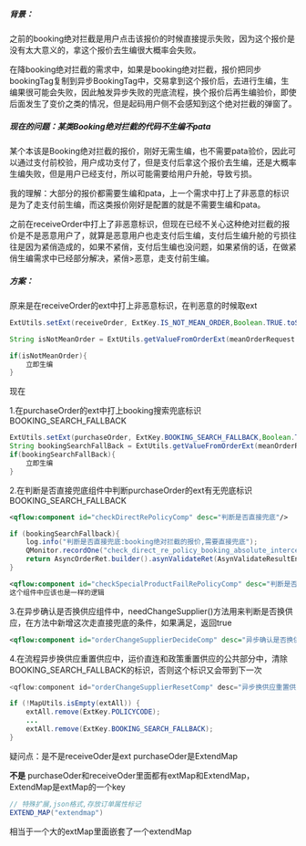 ##### 背景：

之前的booking绝对拦截是用户点击该报价的时候直接提示失败，因为这个报价是没有太大意义的，拿这个报价去生编很大概率会失败。

在降booking绝对拦截的需求中，如果是booking绝对拦截，报价把同步bookingTag复制到异步BookingTag中，交易拿到这个报价后，去进行生编，生编果很可能会失败，因此触发异步失败的兜底流程，换个报价后再生编验价，即使后面发生了变价之类的情况，但是起码用户侧不会感知到这个绝对拦截的弹窗了。



##### 现在的问题：某类Booking绝对拦截的代码不生编不pata

某个本该是Booking绝对拦截的报价，刚好无需生编，也不需要pata验价，因此可以通过支付前校验，用户成功支付了，但是支付后拿这个报价去生编，还是大概率生编失败，但是用户已经支付，所以可能需要给用户升舱，导致亏损。

我的理解：大部分的报价都需要生编和pata，上一个需求中打上了非恶意的标识是为了走支付前生编，而这类报价刚好是配置的就是不需要生编和pata。

之前在receiveOrder中打上了非恶意标识，但现在已经不关心这种绝对拦截的报价是不是恶意用户了，就算是恶意用户也走支付后生编，支付后生编升舱的亏损往往是因为紧俏造成的，如果不紧俏，支付后生编也没问题，如果紧俏的话，在做紧俏生编需求中已经部分解决，紧俏>恶意，走支付前生编。



##### 方案：

原来是在receiveOrder的ext中打上非恶意标识，在判恶意的时候取ext

```java
ExtUtils.setExt(receiveOrder, ExtKey.IS_NOT_MEAN_ORDER,Boolean.TRUE.toString());

String isNotMeanOrder = ExtUtils.getValueFromOrderExt(meanOrderRequest.getReceiveOrder(), ExtKey.IS_NOT_MEAN_ORDER);

if(isNotMeanOrder){
    立即生编
}

```

现在

1.在purchaseOrder的ext中打上booking搜索兜底标识BOOKING_SEARCH_FALLBACK

```java
ExtUtils.setExt(purchaseOrder, ExtKey.BOOKING_SEARCH_FALLBACK,Boolean.TRUE.toString());
String bookingSearchFallBack = ExtUtils.getValueFromOrderExt(meanOrderRequest.getReceiveOrder().getpurchaseOrder(), ExtKey.BOOKING_SEARCH_FALLBACK);
if(bookingSearchFallBack){
    立即生编
}
```

2.在判断是否直接兜底组件中判断purchaseOrder的ext有无兜底标识BOOKING_SEARCH_FALLBACK

```xml
<qflow:component id="checkDirectRePolicyComp" desc="判断是否直接兜底"/>
```

```java
if (bookingSearchFallback){
    log.info("判断是否直接兜底:booking绝对拦截的报价,需要直接兜底");
    QMonitor.recordOne("check_direct_re_policy_booking_absolute_intercept");
    return AsyncOrderRet.builder().asynValidateRet(AsynValidateResultEnum.IGNORE).build();
}
```

```xml
<qflow:component id="checkSpecialProductFailRePolicyComp" desc="判断是否是特殊产品拦截直接兜底"/>
这个组件中应该也是一样的逻辑
```

3.在异步确认是否换供应组件中，needChangeSupplier()方法用来判断是否换供应，在方法中新增这次走直接兜底的条件，如果满足，返回true

```xml
<qflow:component id="orderChangeSupplierDecideComp" desc="异步确认是否换供应"/>
```

4.在流程异步换供应重置供应中，运价直连和政策重置供应的公共部分中，清除BOOKING_SEARCH_FALLBACK的标识，否则这个标识又会带到下一次

```java
<qflow:component id="orderChangeSupplierResetComp" desc="异步换供应重置供应"/>
```



```java
if (!MapUtils.isEmpty(extAll)) {
    extAll.remove(ExtKey.POLICYCODE);
    ...
    extAll.remove(ExtKey.BOOKING_SEARCH_FALLBACK);
}
```





疑问点：是不是receiveOder是ext     purchaseOder是ExtendMap    

**不是**  purchaseOder和receiveOder里面都有extMap和ExtendMap，ExtendMap是extMap的一个key

```java
// 特殊扩展,json格式,存放订单属性标记
EXTEND_MAP("extendmap")
```

相当于一个大的extMap里面嵌套了一个extendMap